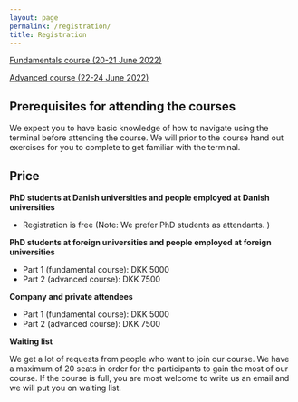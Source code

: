 ```yaml
---
layout: page
permalink: /registration/
title: Registration
---
```


[Fundamentals course (20-21 June 2022)](https://phd.moodle.aau.dk/course/view.php?id=1896)

[Advanced course (22-24 June 2022)](https://phd.moodle.aau.dk/course/view.php?id=1897)

## Prerequisites for attending the courses

We expect you to have basic knowledge of how to navigate using the terminal before attending the course. We will prior to the course hand out exercises for you to complete to get familiar with the terminal.

## Price

**PhD students at Danish universities and people employed at Danish universities**
- Registration is free (Note: We prefer PhD students as attendants. )

**PhD students at foreign universities and people employed at foreign universities**
- Part 1 (fundamental course): DKK 5000
- Part 2 (advanced course): DKK 7500

**Company and private attendees**
- Part 1 (fundamental course): DKK 5000
- Part 2 (advanced course): DKK 7500

**Waiting list**

We get a lot of requests from people who want to join our course. We have a maximum of 20 seats in order for the participants to gain the most of our course. If the course is full, you are most welcome to write us an email and we will put you on waiting list.